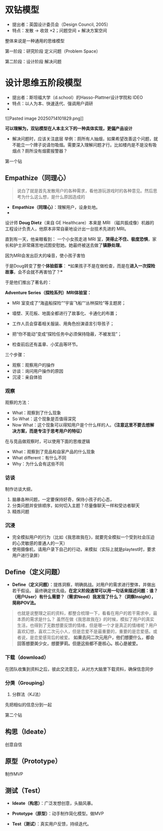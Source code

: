 
# 双钻模型

- 提出者：英国设计委员会（Design Council, 2005）
- 特点：发散 → 收敛 ×2；问题空间 + 解决方案空间

整体来说是一种通用的思维模型



第一阶段：研究阶段  定义问题（Problem Space）


第二阶段：设计阶段 解决问题


	
# 设计思维五阶段模型

- 提出者：斯坦福大学（d.school）的Hasso-Plattner设计学院和 IDEO
- 特点：以人为本、快速迭代、强调用户调研
- 

![[Pasted image 20250714101829.png]]


**可以理解为，双钻模型在人本主义下的一种具体实现，更偏产品设计**


 
- 解决问题时，应该关注底层
举例：厕所有人抽烟，如果希望改善这个问题，就不能立一个牌子说请勿吸烟。需要深入理解问题才行。比如楼内是不是没有吸烟点？厕所没有烟雾报警器？




第一个钻

##  **Empathize（同理心）**

> 说白了就是首先发散用户的各种需求，看他游玩游戏时的各种意见。然后思考为什么这么想，是什么原因造成的



- **Empathize（同理心）**：理解用户，设身处地。
- 
设计师 **Doug Dietz**（来自 GE Healthcare）本来是 MRI （磁共振成像）机器的工程设计负责人，他原本非常自豪地设计出一台技术先进的 MRI。

直到有一天，他亲眼看到：
一个小女孩走进 MRI 室，**哭得止不住、极度恐惧**，家长和护士非常痛苦地试图安慰她。她最终被送去做了**镇静处理**。

因为MRI会发出巨大的噪音，使小孩子害怕

于是Doug转变了整个**体验叙事**：
 ❝如果孩子不是在做检查，而是在**进入一次探险故事**，会不会就不再害怕了？❞

于是他们推出了著名的：

 **Adventure Series（探险系列）MRI体验室：**

- MRI 室变成了“海盗船探险”“宇宙飞船”“丛林探险”等主题房；
    
- 墙壁、天花板、地面全都进行了故事化、卡通化的布置；
    
- 工作人员会穿着相关服装、用角色扮演语言引导孩子；
    
- 把“你不能动”变成“探险任务中必须保持隐蔽，不被发现”；
    
- 检查前后还有盖章、小奖品等环节。




三个步骤：
- 观察：观察用户的操作
- 访谈：询问用户操作的原因
- 沉浸：亲自体验




### 观察
观察的方法：
- What：观察到了什么现象
- So What：这个现象是否值得深究
- Now What：这个现象可以得知用户是个什么样的人。**（注意这里不要去想解决方案，而是专注于思考用户的特征）**



在与竞品做观察时，可以使用下面的思维逻辑
- What：观察到了竞品和自家产品的什么现象
- What different：有什么不同
- Why：为什么会有这些不同





### 访谈
制作访谈大纲，

1. 脑暴各种问题，一定要保持好奇，保持小孩子的心态，
2. 分类问题并安排顺序，如何切入主题？尽量像聊天一样和受访者聊天
3. 精炼问题


### 沉浸

- 完全模拟用户的行为（比如《我思故我在》，就要完全模拟一个受到社会压迫的心灵敏感的普通人的一天）
- 使用摄像机，请用户录下自己的行动，来模拟（实际上就是playtest时，要求用户进行录屏）




## Define（定义问题）


    
- **Define（定义问题）**：提炼洞察，明确挑战。对用户的需求进行整体，并做出若干假设。
	最终确定优先级。**在定义阶段通常可以用一句话来描述问题：谁？（用户User）有什么需要？（需求Need）我发现了什么？（洞察Insight），简称POV法。**


> 也就是说整理之前的资料，都整合梳理一下，看看在用户的若干需求中，最本质的需求是什么？
> 虽然在做《我思故我在》的时候，模拟了用户的真实生活，也得到了无数想要反馈的情绪，但是哪一个才是真正的情绪呢？用户喜欢幻想，喜欢二次元小人，但是恋爱不是最重要的，重要的是恋爱感。或者说，是恋爱感背后的被爱。
> **如果去问二次元用户，他们想要什么，都会回答想要美少女，想要萝莉。但是这些都不是核心。核心是被爱。**








### 下载（download）

在团队收集到资料之后，彼此交流意见，从对方大脑里下载资料，确保信息同步



###  分类（Grouping）

1. 分群法（KJ法）

先把相似的信息分到一起





第二个钻

##  构思（Ideate）

创意自信

## 原型（Prototype）


制作MVP


## 测试（Test）




- **Ideate（构思）**：广泛发想创意，头脑风暴。
    
- **Prototype（原型）**：动手制作简化模型。做MVP
    
- **Test（测试）**：真实用户反馈，持续迭代。